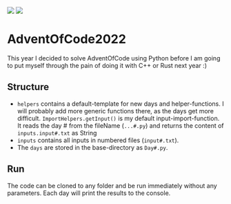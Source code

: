 ![](https://img.shields.io/badge/stars%20⭐-38-yellow)
![](https://img.shields.io/badge/days%20completed-19-blue)
# AdventOfCode2022
This year I decided to solve AdventOfCode using Python before I am going to put myself through the pain of doing it with C++ or Rust next year :)

## Structure
* ``helpers`` contains a default-template for new days and helper-functions. 
I will probably add more generic functions there, as the days get more difficult.
``ImportHelpers.getInput()`` is my default input-import-function. It reads the day # from the fileName (``...#.py``) and returns the content of ``inputs.input#.txt`` as String
* ``inputs`` contains all inputs in numbered files (``input#.txt``).
* The ``days`` are stored in the base-directory as ``Day#.py``.

## Run
The code can be cloned to any folder and be run immediately without any parameters. Each day will print the results to the console.
